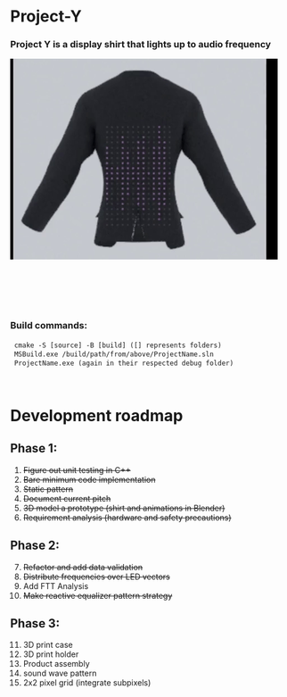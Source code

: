 # Project-Y
### Project Y is a display shirt that lights up to audio frequency   
![A shirt that is lighting up to audio frequency](res/partyShirt.gif)

<br>
<br>
<br>
<br>

### Build commands:
     cmake -S [source] -B [build] ([] represents folders)
     MSBuild.exe /build/path/from/above/ProjectName.sln
     ProjectName.exe (again in their respected debug folder)

<br>

# Development roadmap
## Phase 1:
1. <strike>Figure out unit testing in C++</strike>
2. <strike>Bare minimum code implementation</strike>
3. <strike>Static pattern</strike>
4. <strike>Document current pitch</strike>
5. <strike>3D model a prototype (shirt and animations in Blender)</strike>
6. <strike>Requirement analysis (hardware and safety precautions)</strike>

## Phase 2:
7. <strike>Refactor and add data validation</strike>
8. <strike>Distribute frequencies over LED vectors</strike>
9. Add FTT Analysis
10. <strike>Make reactive equalizer pattern strategy</strike>

## Phase 3:
11. 3D print case
12. 3D print holder
13. Product assembly
14. sound wave pattern
15. 2x2 pixel grid (integrate subpixels)